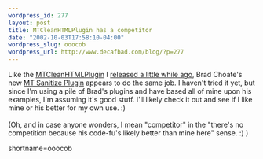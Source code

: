 ```yaml
--- 
wordpress_id: 277
layout: post
title: MTCleanHTMLPlugin has a competitor
date: "2002-10-03T17:58:10-04:00"
wordpress_slug: ooocob
wordpress_url: http://www.decafbad.com/blog/?p=277
---
```

Like the <a href="http://www.decafbad.com/twiki/bin/view/Main/MTCleanHTMLPlugin">MTCleanHTMLPlugin</a> I <a href="http://www.decafbad.com/news_archives/000296.phtml#000296">released a little while ago</a>, Brad Choate's new <a href="http://www.bradchoate.com/past/mtsanitize.php">MT Sanitize Plugin</a> appears to do the same job.  I haven't tried it yet, but since I'm using a pile of Brad's plugins and have based all of mine upon his examples, I'm assuming it's good stuff.  I'll likely check it out and see if I like mine or his better for my own use. :)
<br /><br />
(Oh, and in case anyone wonders, I mean "competitor" in the "there's no competition because his code-fu's likely better than mine here" sense. :) )
<!--more-->
shortname=ooocob
